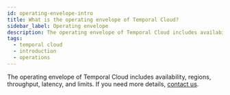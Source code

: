 ```yaml
---
id: operating-envelope-intro
title: What is the operating envelope of Temporal Cloud?
sidebar_label: Operating envelope
description: The operating envelope of Temporal Cloud includes availability, regions, throughput, latency, and limits.
tags:
  - temporal cloud
  - introduction
  - operations
---
```


The operating envelope of Temporal Cloud includes availability, regions, throughput, latency, and limits.
If you need more details, [contact us](https://pages.temporal.io/contact-us).
